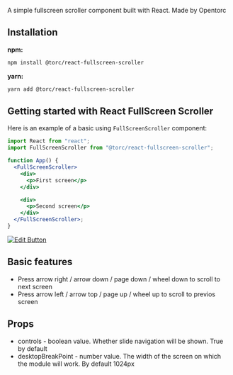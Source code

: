 A simple fullscreen scroller component built with React. Made by Opentorc

## Installation

**npm:**

```sh
npm install @torc/react-fullscreen-scroller
```

**yarn:**

```sh
yarn add @torc/react-fullscreen-scroller
```

## Getting started with React FullScreen Scroller

Here is an example of a basic using `FullScreenScroller` component:

```jsx
import React from "react";
import FullScreenScroller from "@torc/react-fullscreen-scroller";

function App() {
  <FullScreenScroller>
    <div>
      <p>First screen</p>
    </div>

    <div>
      <p>Second screen</p>
    </div>
  </FullScreenScroller>;
}
```

[![Edit Button](https://codesandbox.io/static/img/play-codesandbox.svg)](https://codesandbox.io/s/9fun92?resolutionWidth=1024&resolutionHeight=675)

## Basic features

<ul>
  <li>Press arrow right / arrow down / page down / wheel down to scroll to next screen</li>
  <li>Press arrow left / arrow top / page up / wheel up to scroll to previos screen</li>
</ul>

## Props

<ul>
  <li>controls - boolean value. Whether slide navigation will be shown. True by default</li>

  <li>desktopBreakPoint - number value. The width of the screen on which the module will work. By default 1024px</li>
</ul>
